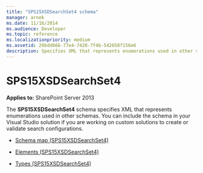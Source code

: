 ```yaml
---
title: "SPS15XSDSearchSet4 schema"
manager: arnek
ms.date: 11/16/2014
ms.audience: Developer
ms.topic: reference
ms.localizationpriority: medium
ms.assetid: 29bdd666-77e4-7420-7f4b-542650f156e6
description: Specifies XML that represents enumerations used in other schemas.
---
```


# SPS15XSDSearchSet4

**Applies to:** SharePoint Server 2013

The **SPS15XSDSearchSet4** schema specifies XML that represents enumerations used in other schemas. You can include the schema in your Visual Studio solution if you are working on custom solutions to create or validate search configurations.

- [Schema map (SPS15XSDSearchSet4)](schema-map-sps15xsdsearchset4.md)

- [Elements (SPS15XSDSearchSet4)](elements-sps15xsdsearchset4.md)

- [Types (SPS15XSDSearchSet4)](types-sps15xsdsearchset4.md)
